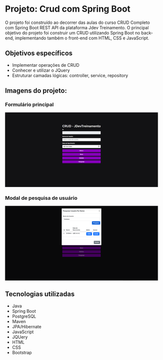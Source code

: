 # Projeto: Crud com Spring Boot

O projeto foi construído ao decorrer das aulas do curso CRUD Completo com Spring Boot REST API da plataforma Jdev Treinamento. O principal objetivo do projeto foi construir um CRUD utilizando Spring Boot no back-end, implementando também o front-end com HTML, CSS e JavaScript.

## Objetivos específicos
- Implementar operações de CRUD
- Conhecer e utilizar o JQuery
- Estruturar camadas lógicas: controller, service, repository
  
## Imagens do projeto:

### Formulário principal
![Formulário principal](https://raw.githubusercontent.com/GustavoBiava/crud-springboot3/main/assets/MainForm.png)

### Modal de pesquisa de usuário
![Modal de pesquisa de usuário](https://raw.githubusercontent.com/GustavoBiava/crud-springboot3/main/assets/Modal.png)

## Tecnologias utilizadas
- Java
- Spring Boot
- PostgreSQL
- Maven
- JPA/Hibernate
- JavaScript
- JQUery
- HTML
- CSS
- Bootstrap
  
